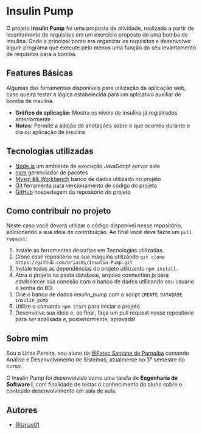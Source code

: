 # Insulin Pump

O projeto **Insulin Pump** foi uma proposta de atividade, realizada a partir de levantamento de requisitos em um exercício proposto de uma bomba de insulina. Onde o principal ponto era organizar os requisitos e desenvolver algum programa que execute pelo menos uma função do seu levantamento de requisitos para a bomba.

## Features Básicas
Algumas das ferramentas disponíveis para utilização da aplicação web, caso queira testar a lógica estabelecida para um aplicativo auxiliar de bomba de insulina.
- **Gráfico de aplicação:** Mostra os níveis de insulina já registrados anteriormente  
- **Notas:** Permite a adição de anotações sobre o que ocorreu durante o dia ou aplicação de insulina

## Tecnologias utilizadas

- [Node.js](https://nodejs.org/en) um ambiente de execução JavaScript server side
- [npm](https://www.npmjs.com/) gerenciador de pacotes
- [Mysql && Workbench](https://www.mysql.com/) banco de dados utilizado no projeto
- [Git](https://git-scm.com/) ferramenta para vercionamento de código do projeto
- [GitHub](https://github.com/) hospedagem do repositório do projeto


## Como contribuir no projeto

Neste caso você deverá utilizar o código disponível nesse repositório, adicionando a sua ideia de contribuição. Ao final você deve fazre um ```pull request```:

1. Instale as ferramentas descritas em Tecnologias utilizadas.
2. Clone esse repositório na sua máquina utilizando ```git clone  https://github.com/Urias01/Insulin-Pump.git ```
3. Instale todas as dependências do projeto utilizando ```npm install```.
4. Abra o projeto na pasta database, arquivo connection.js para estabelecer sua conexão com o banco de dados utilizando seu usuario e senha do BD.
5. Crie o banco de dados _insulin_pump_ com o script ```CREATE DATABASE insulin_pump```
6. Utilize o comando ```npm start``` para iniciar o projeto
7. Desenvolva sua ideia e, ao final, faça um pull request nesse repositório para ser analisada e, posteriormente, aprovada!


## Sobre mim

Sou o Urias Pereira, sou aluno da [@Fatec Santana de Parnaíba](https://www.fatecsdp.edu.br/) cursando Análise e Desenvolvimento de Sistemas, atualmente no 3° semestre do curso.

O Insulin Pump foi desenvolvido como uma tarefa de **Engenharia de Software I**, com finalidade de testar o conhecimento do aluno sobre o conteúdo desenvolvimento em sala de aula.


## Autores

- [@Urias01](https://www.github.com/Urias01)


